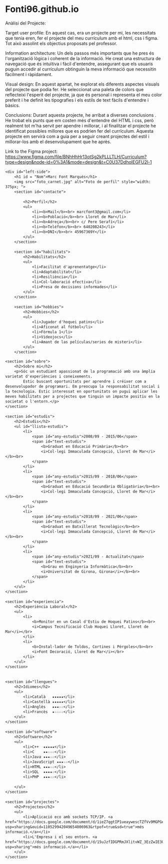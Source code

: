 # Fonti96.github.io

Anàlisi del Projecte:

Target user profile:
En aquest cas, era un projecte per mi, les necessitats que tenia eren, fer el projecte del meu currículum amb el html, css i figma. Tot això assolint els objectius proposats pel professor.

Information architecture:
Un dels passos més importants que he pres és l'organització lògica i coherent de la informació. He creat una estructura de navegació que és intuïtiva i fàcil d'entendre, assegurant que els usuaris puguin accedir al currículum obtinguin la meva informació que necessitin fàcilment i ràpidament.

Visual design:
En aquest apartat, he explorat els diferents aspectes visuals del projecte que podia fer. He seleccionat una paleta de colors que reflecteixi l'esperit del projecte, ja que és personal i representa el meu color preferit i he definit les tipografies i els estils de text fàcils d'entendre i bàsics.

Conclusions:
Durant aquesta projecte, he arribat a diverses conclusions . He trobat els punts que em costen més d'entendre del HTML i css, però realment tot m'ha servit per apendre i millorar, i al finalitzar el projecte he identificat possibles millores que es podrien fer del currículum. Aquesta projecte em servirà com a guia per a seguir creant projectes del estil i millorar-los amb el desenvolupament que he après.


Link to the Figma project:
https://www.figma.com/file/BNhHhHr13otSg2kPLLLTLH/Curriculum?type=design&node-id=0%3A1&mode=design&t=C0U37DdhoIEGFU2l-1


<!DOCTYPE html>
<html>

<head>
    <meta charset="UTF-8">
    <title>Currículum de Marc Font Marqués</title>
    <link rel="stylesheet" href="style.css">
</head>

<body>

    <div id="left-side">
        <h1 id = "Nom">Marc Font Marqués</h1>
        <img src="foto_carnet.jpg" alt="Foto de perfil" style="width: 375px; ">
        <section id="contacte">
            
            <h2>Perfil</h2>
            <ul>
                <li><b>Mail</b><br> marcfont3@gmail.com</li>
                <li><b>Població</b><br> Lloret de Mar</li>
                <li><b>Adreça</b><br> c/ Pere Serafí</li>
                <li><b>Teléfon</b><br> 640208243</li>
                <li><b>DNI</b><br> 45967369Y</li>
            </ul>
        </section>

        <section id="habilitats">
            <h2>Habilitats</h2>
            <ul>
                <li>Facilitat d'aprenentatge</li>
                <li>Adaptabilitat</li>
                <li>Resiliència</li>
                <li>Col·laboració efectiva</li>
                <li>Presa de decisions informades</li>    
            </ul>
        </section>

        <section id="hobbies">
            <h2>Hobbies</h2>
            <ul>
                <li>Jugador d'hoquei patins</li>
                <li>Aficonat al fútbol</li>
                <li>Fòrmula 1</li>
                <li>Videojocs</li>
                <li>Amant de las películas/series de misteri</li>
            </ul>
        </section>
</div>

<div id="right-side">
    
    <section id="sobre">
        <h2>Sobre mi</h2>
        <p>Sóc un estudiant apassionat de la programació amb una àmplia varietat d'experiències i coneixements.
            Estic buscant oportunitats per aprendre i créixer com a desenvolupador de programari. Em preocupa la responsabilitat social i la tecnologia. Estic interessat en oportunitats on pugui aplicar les meves habilitats per a projectes que tinguin un impacte positiu en la societat o l'entorn.</p>
    </section>

    <section id="estudis">
        <h2>Estudis</h2>
        <ul id="llista-estudis">
            <li>
                <span id="any-estudis">2008/09 - 2015/06</span>
                <span id="text-estudis">
                    <b>Graduat en Educació Primària</b><br>
                    <i>Col·legi Immaculada Concepció, Lloret de Mar</i></b><br>
                </span>
            </li>
            <li>
                <span id="any-estudis">2015/09 - 2018/06</span>
                <span id="text-estudis">
                    <b>Graduat en Educació Secundària Obligatòria</b><br>
                    <i>Col·legi Immaculada Concepció, Lloret de Mar</i></b><br>
                </span>
            </li>
            <li>
                <span id="any-estudis">2018/09 - 2021/06</span>
                <span id="text-estudis">
                    <b>Graduat en Batxillerat Tecnològic</b><br>
                    <i>Col·legi Immaculada Concepció, Lloret de Mar</i></b><br>
                </span>
            </li>
            <li>
                <span id="any-estudis">2021/09 - Actualitat</span>
                <span id="text-estudis">
                    <b>Grau en Enginyeria Informàtica</b><br>
                    <i>Universitat de Girona, Girona</i></b><br>
                </span>
            </li>
        </ul>
    </section>
    
    <section id="experiencia">
        <h2>Experiència Laboral</h2>
        <ul>
            <li>
                <b>Monitor en un Casal d'Estiu de Hoquei Patins</b><br>
                <i>Campus Tecnificació Club Hoquei Lloret, Lloret de Mar</i></br>
            </li>
            <li>
                <b>Instal·lador de Toldos, Cortines i Pérgoles</b><br>
                <i>Font Decoració, Lloret de Mar</i></br>
            </li>
        </ul>
    </section>


    <section id="llengues">
        <h2>Idiomes</h2>
        <ul>
            <li>Català   ★★★★★</li>
            <li>Castellà ★★★★★</li>
            <li>Anglès   ★★★☆☆</li>
            <li>Francès  ★☆☆☆☆</li>
        </ul>
    </section>

    <section id="software">
        <h2>Software</h2>
        <ul>
            <li>C++  ★★★★★</li>
            <li>C    ★★☆☆☆</li>
            <li>Java ★★★☆☆</li>
            <li>JavaScript ★★★☆☆</li>
            <li>HTML ★★★☆☆</li>
            <li>SQL  ★★★★☆</li>
            <li>PHP  ★★★☆☆</li>
            
        </ul>
    </section>

    <section id="projectes">
        <h2>Projectes</h2>
        <ul>
            <li>Aplicació eco amb sockets TCP/IP. <a href="https://docs.google.com/document/d/1ieZ7qgtIP1ueaywescTZfVv9MGPGeBi-/edit?usp=sharing&ouid=110529942049654006963&rtpof=true&sd=true">més informació.</a></li> 
            <li>L'Empresa i el seu entorn. <a href="https://docs.google.com/document/d/15uJzfIDGPRmJXlitvWZ_3EzZwIE30DFPxFmhLWVallg/edit?usp=sharing">més informació.</a></li> 
        </ul>
    </section>

    
</div>

</body>

</html>

